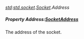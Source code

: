 _[std](../../modules/std/std-module.md):[std.socket](../../modules/std/std-socket.md).[Socket](../../modules/std/std-socket-socket.md).Address_
##### Property Address:[SocketAddress](../../modules/std/std-socket-socketaddress.md)
The address of the socket.
